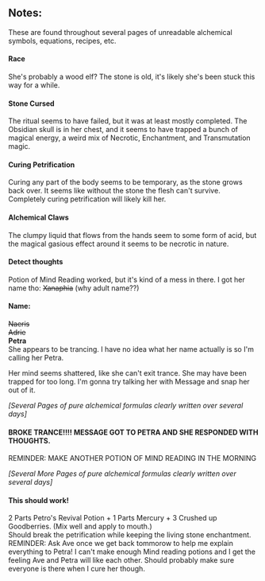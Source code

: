 ## Notes: 
These are found throughout several pages of unreadable alchemical symbols, equations, recipes, etc. 

#### Race
She's probably a wood elf? The stone is old, it's likely she's been stuck this way for a while.

#### Stone Cursed
The ritual seems to have failed, but it was at least mostly completed. The Obsidian skull is in her chest, and it seems to have trapped a bunch of magical energy, a weird mix of Necrotic, Enchantment, and Transmutation magic.

#### Curing Petrification 
Curing any part of the body seems to be temporary, as the stone grows back over. It seems like without the stone the flesh can't survive. Completely curing petrification will likely kill her.

#### Alchemical Claws
The clumpy liquid that flows from the hands seem to some form of acid, but the magical gasious effect around it seems to be necrotic in nature. 

#### Detect thoughts
Potion of Mind Reading worked, but it's kind of a mess in there. I got her name tho: ~~Xanaphia~~ (why adult name??)

#### Name:
~~Naeris~~ \
~~Adrie~~ \
**Petra** \
She appears to be trancing. I have no idea what her name actually is so I'm calling her Petra.

Her mind seems shattered, like she can't exit trance. She may have been trapped for too long. I'm gonna try talking her with Message and snap her out of it. 

*[Several Pages of pure alchemical formulas clearly written over several days]*

#### BROKE TRANCE!!!! MESSAGE GOT TO PETRA AND SHE RESPONDED WITH THOUGHTS. 
REMINDER: MAKE ANOTHER POTION OF MIND READING IN THE MORNING

*[Several More Pages of pure alchemical formulas clearly written over several days]*

#### This should work!
2 Parts Petro's Revival Potion + 1 Parts Mercury + 3 Crushed up Goodberries. (Mix well and apply to mouth.) \
Should break the petrification while keeping the living stone enchantment. \
REMINDER: Ask Ave once we get back tommorow to help me explain everything to Petra! I can't make enough Mind reading potions and I get the feeling Ave and Petra will like each other. Should probably make sure everyone is there when I cure her though.
